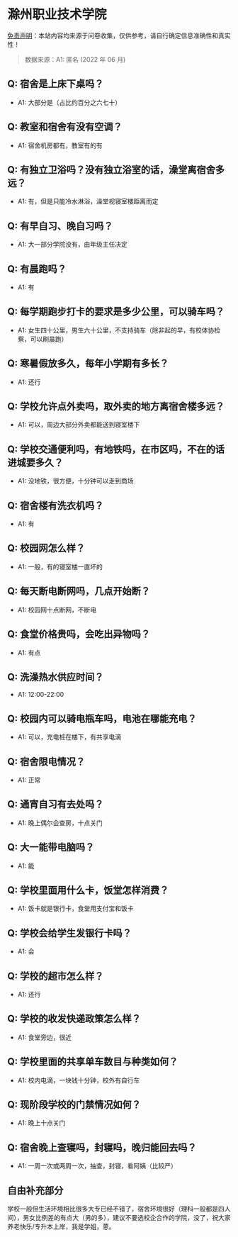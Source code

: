 # 滁州职业技术学院

[免责声明](https://colleges.chat/#_3)：本站内容均来源于问卷收集，仅供参考，请自行确定信息准确性和真实性！

> 数据来源：A1: 匿名 (2022 年 06 月)

## Q: 宿舍是上床下桌吗？

- A1: 大部分是（占比约百分之六七十）

## Q: 教室和宿舍有没有空调？

- A1: 宿舍机房都有，教室有的有

## Q: 有独立卫浴吗？没有独立浴室的话，澡堂离宿舍多远？

- A1: 有，但是只能冷水淋浴，澡堂视寝室楼距离而定

## Q: 有早自习、晚自习吗？

- A1: 大一部分学院没有，由年级主任决定

## Q: 有晨跑吗？

- A1: 有

## Q: 每学期跑步打卡的要求是多少公里，可以骑车吗？

- A1: 女生四十公里，男生六十公里，不支持骑车（除非起的早，有校体协检察，可以刷晨跑）

## Q: 寒暑假放多久，每年小学期有多长？

- A1: 还行

## Q: 学校允许点外卖吗，取外卖的地方离宿舍楼多远？

- A1: 可以，周边大部分外卖都能送到寝室楼下

## Q: 学校交通便利吗，有地铁吗，在市区吗，不在的话进城要多久？

- A1: 没地铁，很方便，十分钟可以走到商场

## Q: 宿舍楼有洗衣机吗？

- A1: 有

## Q: 校园网怎么样？

- A1: 一般，有的寝室楼一直坏的

## Q: 每天断电断网吗，几点开始断？

- A1: 校园网十点断网，不断电

## Q: 食堂价格贵吗，会吃出异物吗？

- A1: 有点

## Q: 洗澡热水供应时间？

- A1: 12:00-22:00

## Q: 校园内可以骑电瓶车吗，电池在哪能充电？

- A1: 可以，充电桩在楼下，有共享电滴

## Q: 宿舍限电情况？

- A1: 正常

## Q: 通宵自习有去处吗？

- A1: 晚上偶尔会查房，十点关门

## Q: 大一能带电脑吗？

- A1: 能

## Q: 学校里面用什么卡，饭堂怎样消费？

- A1: 饭卡就是银行卡，食堂用支付宝和饭卡

## Q: 学校会给学生发银行卡吗？

- A1: 会

## Q: 学校的超市怎么样？

- A1: 还行

## Q: 学校的收发快递政策怎么样？

- A1: 食堂旁边，很近

## Q: 学校里面的共享单车数目与种类如何？

- A1: 校内电滴，一块钱十分钟，校外有自行车

## Q: 现阶段学校的门禁情况如何？

- A1: 晚上十点关门

## Q: 宿舍晚上查寝吗，封寝吗，晚归能回去吗？

- A1: 一周一次或两周一次，抽查，封寝，看阿姨（比较严）

## 自由补充部分

学校一般但生活环境相比很多大专已经不错了，宿舍环境很好（理科一般都是四人间），男女比例差的有点大（男的多），建议不要选校企合作的学院，没了，祝大家养老快乐/专升本上岸，我是学姐，蒽。
